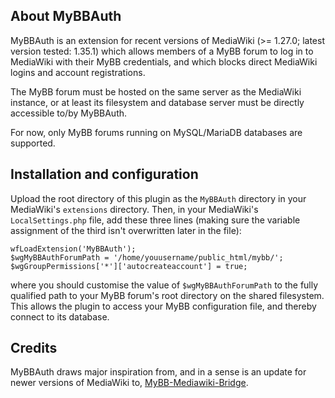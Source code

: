 ## About MyBBAuth

MyBBAuth is an extension for recent versions of MediaWiki (>= 1.27.0; latest version tested: 1.35.1) which allows members of a MyBB forum to log in to MediaWiki with their MyBB credentials, and which blocks direct MediaWiki logins and account registrations.

The MyBB forum must be hosted on the same server as the MediaWiki instance, or at least its filesystem and database server must be directly accessible to/by MyBBAuth.

For now, only MyBB forums running on MySQL/MariaDB databases are supported.

## Installation and configuration

Upload the root directory of this plugin as the `MyBBAuth` directory in your MediaWiki's `extensions` directory. Then, in your MediaWiki's `LocalSettings.php` file, add these three lines (making sure the variable assignment of the third isn't overwritten later in the file):

```
wfLoadExtension('MyBBAuth');
$wgMyBBAuthForumPath = '/home/youusername/public_html/mybb/';
$wgGroupPermissions['*']['autocreateaccount'] = true;
```

where you should customise the value of `$wgMyBBAuthForumPath` to the fully qualified path to your MyBB forum's root directory on the shared filesystem. This allows the plugin to access your MyBB configuration file, and thereby connect to its database.

## Credits

MyBBAuth draws major inspiration from, and in a sense is an update for newer versions of MediaWiki to, [MyBB-Mediawiki-Bridge](https://github.com/Modding/MyBB-Mediawiki-Bridge).